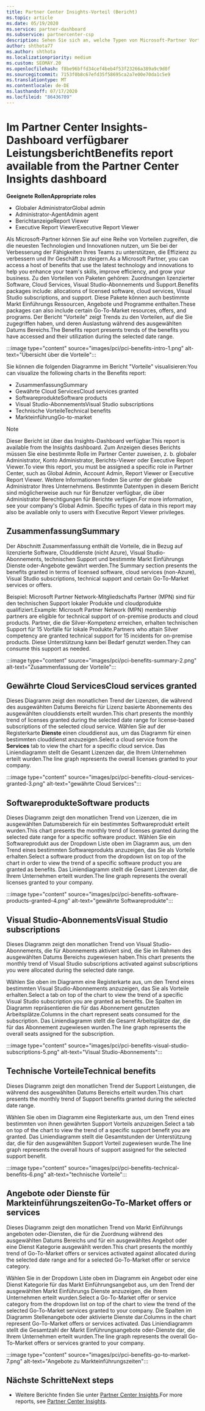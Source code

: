 ```yaml
---
title: Partner Center Insights-Vorteil (Bericht)
ms.topic: article
ms.date: 05/19/2020
ms.service: partner-dashboard
ms.subservice: partnercenter-csp
description: Sehen Sie sich an, welche Typen von Microsoft-Partner Vorteilen Sie erhalten haben, um Ihr Unternehmen zu erweitern, die Effizienz zu verbessern und die Fähigkeiten Ihres Teams zu Verb
author: shthota77
ms.author: shthota
ms.localizationpriority: medium
ms.custom: SEOMAY.20
ms.openlocfilehash: f8be96bffd34cef4beb4f53f23266a389a9c9d0f
ms.sourcegitcommit: 7153f0b8c67efd35f58695ca2a7e00e70da1c5e9
ms.translationtype: MT
ms.contentlocale: de-DE
ms.lasthandoff: 07/17/2020
ms.locfileid: "86436709"
---
```

# <a name="benefits-report-available-from-the-partner-center-insights-dashboard"></a><span data-ttu-id="d761d-103">Im Partner Center Insights-Dashboard verfügbarer Leistungsbericht</span><span class="sxs-lookup"><span data-stu-id="d761d-103">Benefits report available from the Partner Center Insights dashboard</span></span>

<span data-ttu-id="d761d-104">**Geeignete Rollen**</span><span class="sxs-lookup"><span data-stu-id="d761d-104">**Appropriate roles**</span></span>

- <span data-ttu-id="d761d-105">Globaler Administrator</span><span class="sxs-lookup"><span data-stu-id="d761d-105">Global admin</span></span>
- <span data-ttu-id="d761d-106">Administrator-Agent</span><span class="sxs-lookup"><span data-stu-id="d761d-106">Admin agent</span></span>
- <span data-ttu-id="d761d-107">Berichtanzeige</span><span class="sxs-lookup"><span data-stu-id="d761d-107">Report Viewer</span></span>
- <span data-ttu-id="d761d-108">Executive Report Viewer</span><span class="sxs-lookup"><span data-stu-id="d761d-108">Executive Report Viewer</span></span>

<span data-ttu-id="d761d-109">Als Microsoft-Partner können Sie auf eine Reihe von Vorteilen zugreifen, die die neuesten Technologien und Innovationen nutzen, um Sie bei der Verbesserung der Fähigkeiten Ihres Teams zu unterstützen, die Effizienz zu verbessern und Ihr Geschäft zu steigern.</span><span class="sxs-lookup"><span data-stu-id="d761d-109">As a Microsoft Partner, you can access a host of benefits that use the latest technology and innovations to help you enhance your team's skills, improve efficiency, and grow your business.</span></span> <span data-ttu-id="d761d-110">Zu den Vorteilen von Paketen gehören: Zuordnungen lizenzierter Software, Cloud Services, Visual Studio-Abonnements und Support.</span><span class="sxs-lookup"><span data-stu-id="d761d-110">Benefits packages include: allocations of licensed software, cloud services, Visual Studio subscriptions, and support.</span></span> <span data-ttu-id="d761d-111">Diese Pakete können auch bestimmte Markt Einführungs Ressourcen, Angebote und Programme enthalten.</span><span class="sxs-lookup"><span data-stu-id="d761d-111">These packages can also include certain Go-To-Market resources, offers, and programs.</span></span> <span data-ttu-id="d761d-112">Der Bericht "Vorteile" zeigt Trends zu den Vorteilen, auf die Sie zugegriffen haben, und deren Auslastung während des ausgewählten Datums Bereichs.</span><span class="sxs-lookup"><span data-stu-id="d761d-112">The Benefits report presents trends of the benefits you have accessed and their utilization during the selected date range.</span></span>

:::image type="content" source="images/pci/pci-benefits-intro-1.png" alt-text="Übersicht über die Vorteile":::

<span data-ttu-id="d761d-114">Sie können die folgenden Diagramme im Bericht "Vorteile" visualisieren:</span><span class="sxs-lookup"><span data-stu-id="d761d-114">You can visualize the following charts in the Benefits report:</span></span>

- <span data-ttu-id="d761d-115">Zusammenfassung</span><span class="sxs-lookup"><span data-stu-id="d761d-115">Summary</span></span>
- <span data-ttu-id="d761d-116">Gewährte Cloud Services</span><span class="sxs-lookup"><span data-stu-id="d761d-116">Cloud services granted</span></span>
- <span data-ttu-id="d761d-117">Softwareprodukte</span><span class="sxs-lookup"><span data-stu-id="d761d-117">Software products</span></span>
- <span data-ttu-id="d761d-118">Visual Studio-Abonnements</span><span class="sxs-lookup"><span data-stu-id="d761d-118">Visual Studio subscriptions</span></span>
- <span data-ttu-id="d761d-119">Technische Vorteile</span><span class="sxs-lookup"><span data-stu-id="d761d-119">Technical benefits</span></span>
- <span data-ttu-id="d761d-120">Markteinführung</span><span class="sxs-lookup"><span data-stu-id="d761d-120">Go-to-market</span></span>

 > [!NOTE]
 > <span data-ttu-id="d761d-121">Dieser Bericht ist über das Insights-Dashboard verfügbar.</span><span class="sxs-lookup"><span data-stu-id="d761d-121">This report is available from the Insights dashboard.</span></span> <span data-ttu-id="d761d-122">Zum Anzeigen dieses Berichts müssen Sie eine bestimmte Rolle im Partner Center zuweisen, z. b. globaler Administrator, Konto Administrator, Berichts-Viewer oder Executive Report Viewer.</span><span class="sxs-lookup"><span data-stu-id="d761d-122">To view this report, you must be assigned a specific role in Partner Center, such as Global Admin, Account Admin, Report Viewer or Executive Report Viewer.</span></span> <span data-ttu-id="d761d-123">Weitere Informationen finden Sie unter der globale Administrator Ihres Unternehmens. Bestimmte Datentypen in diesem Bericht sind möglicherweise auch nur für Benutzer verfügbar, die über Administrator Berechtigungen für Berichte verfügen.</span><span class="sxs-lookup"><span data-stu-id="d761d-123">For more information, see your company's Global Admin. Specific types of data in this report may also be available only to users with Executive Report Viewer privileges.</span></span>

## <a name="summary"></a><span data-ttu-id="d761d-124">Zusammenfassung</span><span class="sxs-lookup"><span data-stu-id="d761d-124">Summary</span></span>

<span data-ttu-id="d761d-125">Der Abschnitt Zusammenfassung enthält die Vorteile, die in Bezug auf lizenzierte Software, Clouddienste (nicht Azure), Visual Studio-Abonnements, technischen Support und bestimmte Markt Einführungs Dienste oder-Angebote gewährt werden.</span><span class="sxs-lookup"><span data-stu-id="d761d-125">The Summary section presents the benefits granted in terms of licensed software, cloud services (non-Azure), Visual Studio subscriptions, technical support and certain Go-To-Market services or offers.</span></span>

<span data-ttu-id="d761d-126">Beispiel: Microsoft Partner Network-Mitgliedschafts Partner (MPN) sind für den technischen Support lokaler Produkte und cloudprodukte qualifiziert.</span><span class="sxs-lookup"><span data-stu-id="d761d-126">Example: Microsoft Partner Network (MPN) membership partners are eligible for technical support of on-premise products and cloud products.</span></span> <span data-ttu-id="d761d-127">Partner, die die Silver-Kompetenz erreichen, erhalten technischen Support für 15 Vorfälle für lokale Produkte.</span><span class="sxs-lookup"><span data-stu-id="d761d-127">Partners who attain Silver competency are granted technical support for 15 incidents for on-premise products.</span></span> <span data-ttu-id="d761d-128">Diese Unterstützung kann bei Bedarf genutzt werden.</span><span class="sxs-lookup"><span data-stu-id="d761d-128">They can consume this support as needed.</span></span> 

:::image type="content" source="images/pci/pci-benefits-summary-2.png" alt-text="Zusammenfassung der Vorteile":::

## <a name="cloud-services-granted"></a><span data-ttu-id="d761d-130">Gewährte Cloud Services</span><span class="sxs-lookup"><span data-stu-id="d761d-130">Cloud services granted</span></span>

<span data-ttu-id="d761d-131">Dieses Diagramm zeigt den monatlichen Trend der Lizenzen, die während des ausgewählten Datums Bereichs für Lizenz basierte Abonnements des ausgewählten clouddiensts erteilt wurden.</span><span class="sxs-lookup"><span data-stu-id="d761d-131">This chart presents the monthly trend of licenses granted during the selected date range for license-based subscriptions of the selected cloud service.</span></span>
<span data-ttu-id="d761d-132">Wählen Sie auf der Registerkarte **Dienste** einen clouddienst aus, um das Diagramm für einen bestimmten clouddienst anzuzeigen.</span><span class="sxs-lookup"><span data-stu-id="d761d-132">Select a cloud service from the **Services** tab to view the chart for a specific cloud service.</span></span> <span data-ttu-id="d761d-133">Das Liniendiagramm stellt die Gesamt Lizenzen dar, die Ihrem Unternehmen erteilt wurden.</span><span class="sxs-lookup"><span data-stu-id="d761d-133">The line graph represents the overall licenses granted to your company.</span></span>

:::image type="content" source="images/pci/pci-benefits-cloud-services-granted-3.png" alt-text="gewährte Cloud Services":::

## <a name="software-products"></a><span data-ttu-id="d761d-135">Softwareprodukte</span><span class="sxs-lookup"><span data-stu-id="d761d-135">Software products</span></span>

<span data-ttu-id="d761d-136">Dieses Diagramm zeigt den monatlichen Trend von Lizenzen, die im ausgewählten Datumsbereich für ein bestimmtes Softwareprodukt erteilt wurden.</span><span class="sxs-lookup"><span data-stu-id="d761d-136">This chart presents the monthly trend of licenses granted during the selected date range for a specific software product.</span></span> <span data-ttu-id="d761d-137">Wählen Sie ein Softwareprodukt aus der Dropdown Liste oben im Diagramm aus, um den Trend eines bestimmten Softwareprodukts anzuzeigen, das Sie als Vorteile erhalten.</span><span class="sxs-lookup"><span data-stu-id="d761d-137">Select a software product from the dropdown list on top of the chart in order to view the trend of a specific software product you are granted as benefits.</span></span> <span data-ttu-id="d761d-138">Das Liniendiagramm stellt die Gesamt Lizenzen dar, die Ihrem Unternehmen erteilt wurden.</span><span class="sxs-lookup"><span data-stu-id="d761d-138">The line graph represents the overall licenses granted to your company.</span></span>

:::image type="content" source="images/pci/pci-benefits-software-products-granted-4.png" alt-text="gewährte Softwareprodukte":::

## <a name="visual-studio-subscriptions"></a><span data-ttu-id="d761d-140">Visual Studio-Abonnements</span><span class="sxs-lookup"><span data-stu-id="d761d-140">Visual Studio subscriptions</span></span>

<span data-ttu-id="d761d-141">Dieses Diagramm zeigt den monatlichen Trend von Visual Studio-Abonnements, die für Abonnements aktiviert sind, die Sie im Rahmen des ausgewählten Datums Bereichs zugewiesen haben.</span><span class="sxs-lookup"><span data-stu-id="d761d-141">This chart presents the monthly trend of Visual Studio subscriptions activated against subscriptions you were allocated during the selected date range.</span></span>

<span data-ttu-id="d761d-142">Wählen Sie oben im Diagramm eine Registerkarte aus, um den Trend eines bestimmten Visual Studio-Abonnements anzuzeigen, das Sie als Vorteile erhalten.</span><span class="sxs-lookup"><span data-stu-id="d761d-142">Select a tab on top of the chart to view the trend of a specific Visual Studio subscription you are granted as benefits.</span></span> <span data-ttu-id="d761d-143">Die Spalten im Diagramm repräsentieren die für das Abonnement genutzten Arbeitsplätze.</span><span class="sxs-lookup"><span data-stu-id="d761d-143">Columns in the chart represent seats consumed for the subscription.</span></span> <span data-ttu-id="d761d-144">Das Liniendiagramm stellt die Gesamt Arbeitsplätze dar, die für das Abonnement zugewiesen wurden.</span><span class="sxs-lookup"><span data-stu-id="d761d-144">The line graph represents the overall seats assigned for the subscription.</span></span>

:::image type="content" source="images/pci/pci-benefits-visual-studio-subscriptions-5.png" alt-text="Visual Studio-Abonnements":::

## <a name="technical-benefits"></a><span data-ttu-id="d761d-146">Technische Vorteile</span><span class="sxs-lookup"><span data-stu-id="d761d-146">Technical benefits</span></span>

<span data-ttu-id="d761d-147">Dieses Diagramm zeigt den monatlichen Trend der Support Leistungen, die während des ausgewählten Datums Bereichs erteilt wurden.</span><span class="sxs-lookup"><span data-stu-id="d761d-147">This chart presents the monthly trend of Support benefits granted during the selected date range.</span></span>

<span data-ttu-id="d761d-148">Wählen Sie oben im Diagramm eine Registerkarte aus, um den Trend eines bestimmten von ihnen gewährten Support Vorteils anzuzeigen.</span><span class="sxs-lookup"><span data-stu-id="d761d-148">Select a tab on top of the chart to view the trend of a specific support benefit you are granted.</span></span> <span data-ttu-id="d761d-149">Das Liniendiagramm stellt die Gesamtstunden der Unterstützung dar, die für den ausgewählten Support Vorteil zugewiesen wurde.</span><span class="sxs-lookup"><span data-stu-id="d761d-149">The line graph represents the overall hours of support assigned for the selected support benefit.</span></span>

:::image type="content" source="images/pci/pci-benefits-technical-benefits-6.png" alt-text="technische Vorteile":::

## <a name="go-to-market-offers-or-services"></a><span data-ttu-id="d761d-151">Angebote oder Dienste für Markteinführungszeiten</span><span class="sxs-lookup"><span data-stu-id="d761d-151">Go-To-Market offers or services</span></span>

<span data-ttu-id="d761d-152">Dieses Diagramm zeigt den monatlichen Trend von Markt Einführungs angeboten oder-Diensten, die für die Zuordnung während des ausgewählten Datums Bereichs und für ein ausgewähltes Angebot oder eine Dienst Kategorie ausgewählt werden.</span><span class="sxs-lookup"><span data-stu-id="d761d-152">This chart presents the monthly trend of Go-To-Market offers or services activated against allocated during the selected date range and for a selected Go-To-Market offer or service category.</span></span>

<span data-ttu-id="d761d-153">Wählen Sie in der Dropdown Liste oben im Diagramm ein Angebot oder eine Dienst Kategorie für das Markt Einführungsangebot aus, um den Trend der ausgewählten Markt Einführungs Dienste anzuzeigen, die Ihrem Unternehmen erteilt wurden.</span><span class="sxs-lookup"><span data-stu-id="d761d-153">Select a Go-To-Market offer or service category from the dropdown list on top of the chart to view the trend of the selected Go-To-Market services granted to your company.</span></span> <span data-ttu-id="d761d-154">Die Spalten im Diagramm Stellenangebote oder aktivierte Dienste dar.</span><span class="sxs-lookup"><span data-stu-id="d761d-154">Columns in the chart represent Go-To-Market offers or services activated.</span></span> <span data-ttu-id="d761d-155">Das Liniendiagramm stellt die Gesamtzahl der Markt Einführungsangebote oder-Dienste dar, die Ihrem Unternehmen erteilt wurden.</span><span class="sxs-lookup"><span data-stu-id="d761d-155">The line graph represents the overall Go-To-Market offers or services granted to your company.</span></span>

:::image type="content" source="images/pci/pci-benefits-go-to-market-7.png" alt-text="Angebote zu Markteinführungszeiten":::

## <a name="next-steps"></a><span data-ttu-id="d761d-157">Nächste Schritte</span><span class="sxs-lookup"><span data-stu-id="d761d-157">Next steps</span></span>

- <span data-ttu-id="d761d-158">Weitere Berichte finden Sie unter [Partner Center Insights](partner-center-insights.md).</span><span class="sxs-lookup"><span data-stu-id="d761d-158">For more reports, see [Partner Center Insights](partner-center-insights.md).</span></span>
